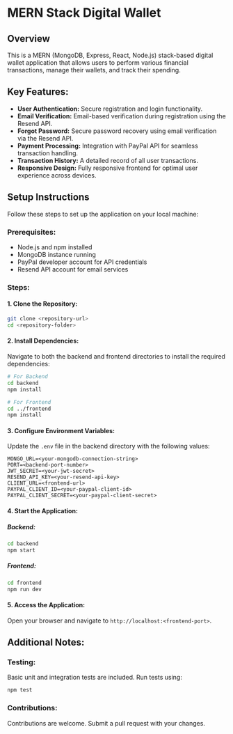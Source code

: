 # MERN Stack Digital Wallet

## Overview

This is a MERN (MongoDB, Express, React, Node.js) stack-based digital wallet application that allows users to perform various financial transactions, manage their wallets, and track their spending.

## Key Features:

- **User Authentication:** Secure registration and login functionality.
- **Email Verification:** Email-based verification during registration using the Resend API.
- **Forgot Password:** Secure password recovery using email verification via the Resend API.
- **Payment Processing:** Integration with PayPal API for seamless transaction handling.
- **Transaction History:** A detailed record of all user transactions.
- **Responsive Design:** Fully responsive frontend for optimal user experience across devices.

## Setup Instructions

Follow these steps to set up the application on your local machine:

### Prerequisites:

- Node.js and npm installed
- MongoDB instance running
- PayPal developer account for API credentials
- Resend API account for email services

### Steps:

#### 1. Clone the Repository:

```bash
git clone <repository-url>
cd <repository-folder>
```

#### 2. Install Dependencies:

Navigate to both the backend and frontend directories to install the required dependencies:

```bash
# For Backend
cd backend
npm install

# For Frontend
cd ../frontend
npm install
```

#### 3. Configure Environment Variables:

Update the `.env` file in the backend directory with the following values:

```
MONGO_URL=<your-mongodb-connection-string>
PORT=<backend-port-number>
JWT_SECRET=<your-jwt-secret>
RESEND_API_KEY=<your-resend-api-key>
CLIENT_URL=<frontend-url>
PAYPAL_CLIENT_ID=<your-paypal-client-id>
PAYPAL_CLIENT_SECRET=<your-paypal-client-secret>
```

#### 4. Start the Application:

##### Backend:

```bash
cd backend
npm start
```

##### Frontend:

```bash
cd frontend
npm run dev
```

#### 5. Access the Application:

Open your browser and navigate to `http://localhost:<frontend-port>`.

## Additional Notes:

### Testing:

Basic unit and integration tests are included. Run tests using:

```bash
npm test
```

### Contributions:

Contributions are welcome. Submit a pull request with your changes.

